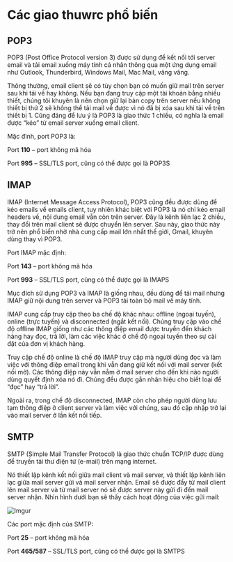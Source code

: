 # Các giao thuwrc phổ biến

## POP3

POP3 (Post Office Protocol version 3) được sử dụng để kết nối tới server email và tải email xuống máy tính cá nhân thông qua một ứng dụng email như Outlook, Thunderbird, Windows Mail, Mac Mail, vâng vâng.

Thông thường, email client sẽ có tùy chọn bạn có muốn giữ mail trên server sau khi tải về hay không. Nếu bạn đang truy cập một tài khoản bằng nhiều thiết, chúng tôi khuyên là nên chọn giữ lại bản copy trên server nếu không thiết bị thứ 2 sẽ không thể tải mail về được vì nó đã bị xóa sau khi tải về trên thiết bị 1. Cũng đáng để lưu ý là POP3 là giao thức 1 chiều, có nghĩa là email được “kéo” từ email server xuống email client.

Mặc đình, port POP3 là:

Port **110** – port không mã hóa

Port **995** – SSL/TLS port, cũng có thể được gọi là POP3S

## IMAP 

IMAP (Internet Message Access Protocol), POP3 cũng đều được dùng để kéo emails về emails client, tuy nhiên khác biệt với POP3 là nó chỉ kéo email headers về, nội dung email vẫn còn trên server. Đây là kênh liên lạc 2 chiều, thay đổi trên mail client sẽ được chuyển lên server. Sau này, giao thức này trở nên phổ biến nhờ nhà cung cấp mail lớn nhất thế giới, Gmail, khuyên dùng thay vì POP3.

Port IMAP mặc định:

Port **143** – port không mã hóa

Port **993** – SSL/TLS port, cũng có thể được gọi là IMAPS

Mục đích sử dụng POP3 và IMAP là giống nhau, đều dùng để tải mail nhưng IMAP giữ nội dung trên server và POP3 tải toàn bộ mail về máy tính.

IMAP cung cấp truy cập theo ba chế độ khác nhau: offline (ngoại tuyến), online (trực tuyến) và disconnected (ngắt kết nối). Chúng truy cập vào chế độ offline IMAP giống như các thông điệp email được truyền đến khách hàng hay đọc, trả lời, làm các việc khác ở chế độ ngoại tuyến theo sự cài đặt của đơn vị khách hàng.

Truy cập chế độ online là chế độ IMAP truy cập mà người dùng đọc và làm việc với thông điệp email trong khi vẫn đang giữ kết nối với mail server (kết nối mở). Các thông điệp này vẫn nẳm ở mail server cho đến khi nào người dùng quyết định xóa nó đi. Chúng đều được gắn nhãn hiệu cho biết loại để “đọc” hay “trả lời”.

Ngoài ra, trong chế độ disconnected, IMAP còn cho phép người dùng lưu tạm thông điệp ở client server và làm việc với chúng, sau đó cập nhập trở lại vào mail server ở lần kết nối tiếp.

## SMTP 

SMTP (Simple Mail Transfer Protocol) là giao thức chuẩn TCP/IP được dùng để truyền tải thư điện tử (e-mail) trên mạng internet.

Nó thiết lập kênh kết nối giữa mail client và mail server, và thiết lập kênh liên lạc giữa mail server gửi và mail server nhận. Email sẽ được đẩy từ mail client lên mail server và từ mail server nó sẽ được server này gửi đi đến mail server nhận. Nhìn hình dưới bạn sẽ thấy cách hoạt động của việc gửi mail:

![Imgur](https://i.imgur.com/fRx4KEX.png)

Các port mặc định của SMTP:

Port **25** – port không mã hóa

Port **465/587** – SSL/TLS port, cũng có thể được gọi là SMTPS